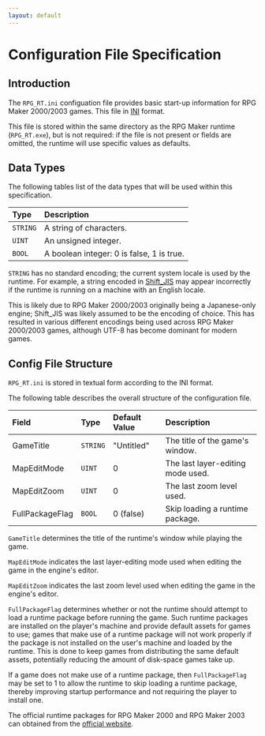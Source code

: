 ```yaml
---
layout: default
---
```


# Configuration File Specification
## Introduction
The `RPG_RT.ini` configuation file provides basic start-up information for RPG Maker 2000/2003 games.
This file in [INI](https://en.wikipedia.org/wiki/INI_file) format.

This file is stored within the same directory as the RPG Maker runtime (`RPG_RT.exe`), but is not required:
if the file is not present or fields are omitted, the runtime will use specific values as defaults.

## Data Types
The following tables list of the data types that will be used within this specification.

| Type     | Description                                 |
|:---------|:--------------------------------------------|
| `STRING` | A string of characters.                   |
| `UINT`   | An unsigned integer.                      |
| `BOOL`   | A boolean integer: 0 is false, 1 is true. |

`STRING` has no standard encoding; the current system locale is used by the runtime.
For example, a string encoded in [Shift_JIS](https://en.wikipedia.org/wiki/Shift_JIS) may appear incorrectly if the runtime is running on a machine with an English locale.

This is likely due to RPG Maker 2000/2003 originally being a Japanese-only engine; Shift_JIS was likely assumed to be the encoding of choice.
This has resulted in various different encodings being used across RPG Maker 2000/2003 games, although UTF-8 has become dominant for modern games.

## Config File Structure
`RPG_RT.ini` is stored in textual form according to the INI format.

The following table describes the overall structure of the configuration file.

| Field           | Type     | Default Value | Description                       |
|:----------------|:---------|:--------------|:----------------------------------|
| GameTitle       | `STRING` | "Untitled"    | The title of the game's window.   |
| MapEditMode     | `UINT`   | 0             | The last layer-editing mode used. |
| MapEditZoom     | `UINT`   | 0             | The last zoom level used.         |
| FullPackageFlag | `BOOL`   | 0 (false)     | Skip loading a runtime package.   |

`GameTitle` determines the title of the runtime's window while playing the game.

`MapEditMode` indicates the last layer-editing mode used when editing the game in the engine's editor.

`MapEditZoom` indicates the last zoom level used when editing the game in the engine's editor.

`FullPackageFlag` determines whether or not the runtime should attempt to load a runtime package before running the game.
Such runtime packages are installed on the player's machine and provide default assets for games to use;
games that make use of a runtime package will not work properly if the package is not installed on the user's machine and loaded by the runtime.
This is done to keep games from distributing the same default assets, potentially reducing the amount of disk-space games take up.

If a game does not make use of a runtime package, then `FullPackageFlag` may be set to 1 to allow the runtime to skip loading
a runtime package, thereby improving startup performance and not requiring the player to install one.

The official runtime packages for RPG Maker 2000 and RPG Maker 2003 can obtained from the [official website](https://www.rpgmakerweb.com/download/additional/run-time-packages).
